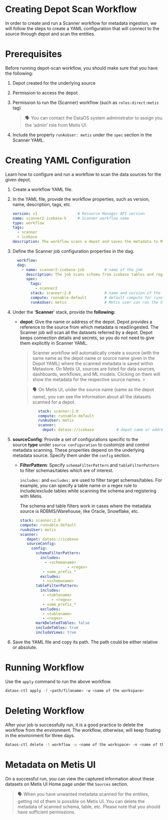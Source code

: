 # **Creating Depot Scan Workflow**

In order to create and run a Scanner workflow for metadata ingestion, we will follow the steps to create a YAML configuration that will connect to the source through depot and scan the entities.

# **Prerequisites**

Before running depot-scan workflow, you should make sure that you have the following: 

1. Depot created for the underlying source
2. Permission to access the depot
3. Permission to run the (Scanner) workflow (such as `roles:direct:metis` tag)
    
    
    > 🗣 You can contact the DataOS system administrator to assign you the ‘admin’ role from Metis UI.
    
    
4. Include the property `runAsUser: metis` under the `spec` section in the Scanner YAML.

# **Creating YAML Configuration**

Learn how to configure and run a workflow to scan the data sources for the given depot.

1. Create a workflow YAML file. 
2. In the YAML file, provide the workflow properties, such as version, name, description, tags, etc.
    
    ```yaml
    version: v1                  # Resource Manager API version
    name: scanner2-icebase-k     # Scanner workflow name
    type: workflow
    tags:
      - scanner
      - icebase
    description: The workflow scans a depot and saves the metadata to Metis DB
    
    ```
    
3. Define the Scanner job configuration properties in the dag.
    
    ```yaml
      workflow:
      dag:
        - name: scanner2-icebase-job         # name of the job
          description: The job scans schema from icebase tables and registers as datasets to metis2
          spec:
            tags:
              - scanner2
            stack: scanner:2.0               # name and version of the stack used
            compute: runnable-default        # default compute for running workflows
            runAsUser: metis                 # Metis user can run the Scanner
    ```
    
4. Under the ‘**Scanner**’ stack, provide the **following:**

   - **depot**: Give the name or address of the depot. Depot provides a reference to the source from which metadata is read/ingested. The Scanner job will scan all the datasets referred by a depot. Depot keeps connection details and secrets, so you do not need to give them explicitly in Scanner YAML.
        
      > Scanner workflow will automatically create a source (with the same name as the depot name or source name given in the Depot YAML) where the scanned metadata is saved within Metastore. On Metis UI, sources are listed for data sources, dashboards, workflows, and ML models. Clicking on them will show the metadata for the respective source names.
          > 
      
      
      > 🗣 On Metis UI, under the source name (same as the depot name), you can see the information about all the datasets scanned for a depot.
    
    
      ```yaml
              stack: scanner:2.0
              compute: runnable-default
              runAsUser: metis
              scanner:
                depot: dataos://icebase          # depot name or address        
      ```
    
  1. **sourceConfig**: Provide a set of configurations specific to the source **type** under `source configuration` to customize and control metadata scanning. These properties depend on the underlying metadata source. Specify them under the `config` section.
        - **FilterPattern**: Specify `schemaFilterPattern` and `tableFilterPattern` to filter schemas/tables which are of interest.
            
            `includes:` and `excludes:` are used to filter target schemas/tables. For example, you can specify a table name or a regex rule to include/exclude tables while scanning the schema and registering with Metis.
            
            The schema and table filters work in cases where the metadata source is RDBMS/Warehouse, like Oracle, Snowflake, etc. 
            
            ```yaml
            stack: scanner:2.0
            compute: runnable-default
            runAsUser: metis
            scanner:
               depot: dataos://icebase
               sourceConfig:
                 config:
                   schemaFilterPattern:
                     includes:
                       - <schemaname>
            					 - <regex>
                      - some_prefix_*
                     excludes:
                      - <schemaname>    
                   tableFilterPattern: 
                     includes:
                      - <tablename>
            		      - <regex>
                      - some_prefix_*
                     excludes:
                      - <tablename>
                      - <regex>
                   markDeletedTables: false
                   includeTables: true
                   includeViews: true    
            ```
            
5. Save the YAML file and copy its path. The path could be either relative or absolute.

# **Running Workflow**

Use the `apply` command to run the above workflow.

```bash
dataos-ctl apply -f <path/filename> -w <name of the workspace>
```

# **Deleting Workflow**

After your job is successfully run, it is a good practice to delete the workflow from the environment. The workflow, otherwise, will keep floating in the environment for three days.

```bash
dataos-ctl delete -t workflow -w <name of the workspace> -n <name of the workflow>

```

# **Metadata on Metis UI**

On a successful run, you can view the captured information about these datasets on Metis UI Home page under the `Sources` section.


> 🗣 When you have unwanted metadata scanned for the entities, getting rid of them is possible on Metis UI. You can delete the metadata of scanned schema, table, etc. Please note that you should have sufficient permissions.